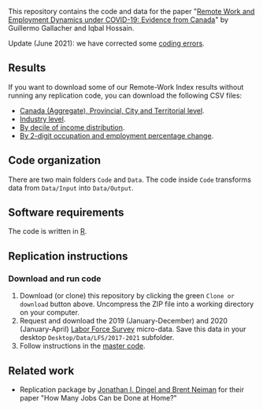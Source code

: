 This repository contains the code and data for the paper "[Remote Work and Employment Dynamics under COVID-19: Evidence from Canada](https://utpjournals.press/doi/10.3138/cpp.2020-026)" by Guillermo Gallacher and Iqbal Hossain.

Update (June 2021): we have corrected some [coding errors](https://guillgall.github.io/files/remotework_dynamics_correction_appendix.pdf).

## Results

If you want to download some of our Remote-Work Index results without running any replication code, you can download the following CSV files:
- [Canada (Aggregate), Provincial, City and Territorial level](Data/Output/remote_work_geographies_estimates.csv).
- [Industry level](Data/Output/NAICS_21_remote_work.csv).
- [By decile of income distribution](Data/Output/income_decile_remote_work.csv).
- [By 2-digit occupation and employment percentage change](Data/Output/NOC_40_essential_employment_variation.csv).

## Code organization

There are two main folders `Code` and `Data`. The code inside `Code` transforms data from `Data/Input` into `Data/Output`.

## Software requirements
The code is written in [R](https://www.r-project.org/).

## Replication instructions

### Download and run code
1. Download (or clone) this repository by clicking the green `Clone or download` button above.
Uncompress the ZIP file into a working directory on your computer. 
2. Request and download the 2019 (January-December) and 2020 (January-April) [Labor Force Survey](https://www.statcan.gc.ca/eng/survey/household/3701) micro-data. Save this data in your desktop `Desktop/Data/LFS/2017-2021` subfolder. 
3. Follow instructions in the [master code](Code/00_master_run.R).

## Related work
- Replication package by [Jonathan I. Dingel and Brent Neiman](https://github.com/jdingel/DingelNeiman-workathome/) for their paper "How Many Jobs Can be Done at Home?"

